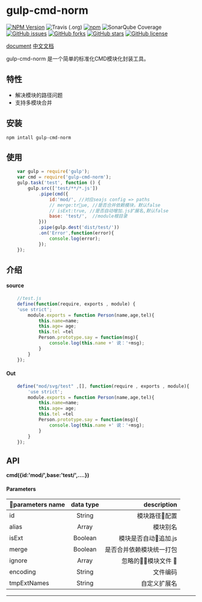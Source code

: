 # gulp-cmd-norm
[![NPM Version](https://img.shields.io/npm/v/gulp-cmd-norm.svg)](https://npmjs.org/package/gulp-cmd-norm) ![Travis (.org)](https://img.shields.io/travis/:user/:repo.svg) [![npm](https://img.shields.io/npm/dt/:package.svg)](https://github.com/huangjihua/gulp-cmd-norm) ![SonarQube Coverage](https://img.shields.io/sonar/http/sonar.petalslink.com/org.ow2.petals%3Apetals-se-ase/coverage.svg) [![GitHub issues](https://img.shields.io/github/issues/huangjihua/gulp-cmd-norm.svg)](https://github.com/huangjihua/gulp-cmd-norm/issues) [![GitHub forks](https://img.shields.io/github/forks/huangjihua/gulp-cmd-norm.svg)](https://github.com/huangjihua/gulp-cmd-norm/network) [![GitHub stars](https://img.shields.io/github/stars/huangjihua/gulp-cmd-norm.svg)](https://github.com/huangjihua/gulp-cmd-norm/stargazers) [![GitHub license](https://img.shields.io/github/license/huangjihua/gulp-cmd-norm.svg)](https://github.com/huangjihua/gulp-cmd-norm/blob/master/LICENSE) 


[document](https://github.com/huangjihua/gulp-cmd-norm)
[中文文档](https://github.com/huangjihua/gulp-cmd-norm/chinese.md)

gulp-cmd-norm 是一个简单的标准化CMD模块化封装工具。

## 特性
- 解决模块的路径问题
- 支持多模块合并

## 安装
    npm intall gulp-cmd-norm
## 使用

```js
    var gulp = require('gulp');
    var cmd = require('gulp-cmd-norm');
    gulp.task('test', function () {
        gulp.src(['test/**/*.js'])
            .pipe(cmd({
                id:'mod/', //对应seajs config => paths
                // merge:true, //是否合并依赖模块，默认false
                // isExt:true, //是否自动增加.js扩展名,默认false
                base: 'test/',  //module根目录
            }))
            .pipe(gulp.dest('dist/test/'))
            .on('Error',function(error){
                console.log(error);
            });
    });
```

## 介绍

#### source

``` js
    //test.js
    define(function(require, exports , module) {
    'use strict';
        module.exports = function Person(name,age,tel){
            this.name=name;
            this.age= age;
            this.tel =tel
            Person.prototype.say = function(msg){
                console.log(this.name +' 说：'+msg);
            }
        }
    });
```
####  Out 
``` js
    define("mod/svg/test" ,[], function(require , exports , module){
        'use strict';
        module.exports = function Person(name,age,tel){
            this.name=name;
            this.age= age;
            this.tel =tel
            Person.prototype.say = function(msg){
                console.log(this.name +' 说：'+msg);
            }
        }
    });
```

## API
**cmd({id:'mod/',base:'test/',....})**

#### Parameters

| parameters name   |    data  type      |  description |
|----------|:-------------:|------:|
| id      |  String |   模块路径配置 |
| alias   |  Array  |   模块别名 |
| isExt   | Boolean |   模块是否自动追加.js |
| merge   | Boolean |   是否合并依赖模块统一打包 |
| ignore  | Array   |   忽略的模块文件  |
| encoding| String  |   文件编码 |
| tmpExtNames| String | 自定义扩展名 |

-----------------